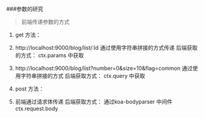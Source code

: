 ###参数的研究
> 前端传递参数的方式
1. get 方法：
  1. http://localhost:9000/blog/list/:Id 通过使用字符串拼接的方式传递
  后端获取的方式：
  ctx.params 中获取
  2. http://localhost:9000/blog/list?number=0&size=10&flag=common
  通过使用字符串拼接的方式
  后端获取方式： ctx.query 中获取

2. post 方法：
  1. 前端通过请求体传递 后端获取方式： 通过koa-bodyparser 中间件 ctx.request.body